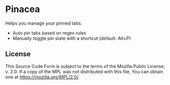 # Pinacea

Helps you manage your pinned tabs.

* Auto pin tabs based on regex rules
* Manually toggle pin state with a shortcut (default: Alt+P)

## License

This Source Code Form is subject to the terms of the Mozilla Public License,
v. 2.0. If a copy of the MPL was not distributed with this file, You can
obtain one at https://mozilla.org/MPL/2.0/.
